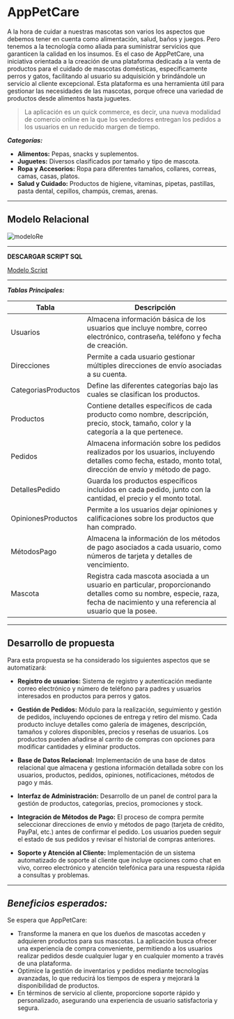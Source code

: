 # AppPetCare
A la hora de cuidar a nuestras mascotas son varios los aspectos que debemos tener en cuenta como alimentación, salud, baños y juegos. Pero tenemos a la tecnología como aliada para suministrar servicios que garanticen la calidad en los insumos. Es el caso de AppPetCare, una iniciativa orientada a la creación de una plataforma dedicada a la venta de productos para el cuidado de mascotas domésticas, específicamente perros y gatos, facilitando al usuario su adquisición y brindándole un servicio al cliente excepcional. Esta plataforma es una herramienta útil para gestionar las necesidades de las mascotas, porque ofrece una variedad de productos desde alimentos hasta juguetes. 

> La aplicación es un quick commerce, es decir, una nueva modalidad de comercio online en la que los vendedores entregan los pedidos a los usuarios en un reducido margen de tiempo.

***Categorías:***

- **Alimentos:** Pepas, snacks y suplementos.
- **Juguetes:** Diversos clasificados por tamaño y tipo de mascota.
- **Ropa y Accesorios:** Ropa para diferentes tamaños, collares, correas, camas, casas, platos.
- **Salud y Cuidado:** Productos de higiene, vitaminas, pipetas, pastillas, pasta dental, cepillos, champús, cremas, arenas.
 
---
## Modelo Relacional
![modeloRe](https://github.com/Nathalia-Benites/appPetCare/assets/167949641/ced73d1f-757e-4c8a-97bf-b1389eccb8ea)


____
**DESCARGAR SCRIPT SQL**

[Modelo Script](https://github.com/Nathalia-Benites/appPetCare/blob/main/Modelo%20relacional.sql)

-----
***Tablas Principales:***

|Tabla	| Descripción|
|-------|-------------|
| Usuarios |Almacena información básica de los usuarios que incluye nombre, correo electrónico, contraseña, teléfono y fecha de creación.|
| Direcciones | Permite a cada usuario gestionar múltiples direcciones de envío asociadas a su cuenta.|
| CategoriasProductos| Define las diferentes categorías bajo las cuales se clasifican los productos.|
|Productos |Contiene detalles específicos de cada producto como nombre, descripción, precio, stock, tamaño, color y la categoría a la que pertenece.|
|Pedidos |Almacena información sobre los pedidos realizados por los usuarios, incluyendo detalles como fecha, estado, monto total, dirección de envío y método de pago.|
|DetallesPedido |Guarda los productos específicos incluidos en cada pedido, junto con la cantidad, el precio y el monto total.|
|OpinionesProductos| Permite a los usuarios dejar opiniones y calificaciones sobre los productos que han comprado.|
|MétodosPago| Almacena la información de los métodos de pago asociados a cada usuario, como números de tarjeta y detalles de vencimiento.|
| Mascota |Registra cada mascota asociada a un usuario en particular, proporcionando detalles como su nombre, especie, raza, fecha de nacimiento y una referencia al usuario que la posee.|

------
## Desarrollo de propuesta
Para esta propuesta se ha considerado los siguientes aspectos que se automatizará:

- **Registro de usuarios:** Sistema de registro y autenticación mediante correo electrónico y número de teléfono para padres y usuarios interesados en productos para perros y gatos.
  
- **Gestión de Pedidos:** Módulo para la realización, seguimiento y gestión de pedidos, incluyendo opciones de entrega y retiro del mismo. Cada producto incluye detalles como galería de imágenes, descripción, tamaños y colores disponibles, precios y reseñas de usuarios. Los productos pueden añadirse al carrito de compras con opciones para modificar cantidades y eliminar productos.
  
- **Base de Datos Relacional:** Implementación de una base de datos relacional que almacena y gestiona información detallada sobre con los usuarios, productos, pedidos, opiniones, notificaciones, métodos de pago y más.
  
- **Interfaz de Administración:** Desarrollo de un panel de control para la gestión de productos, categorías, precios, promociones y stock.
  
- **Integración de Métodos de Pago:** El proceso de compra permite seleccionar direcciones de envío y métodos de pago (tarjeta de crédito, PayPal, etc.) antes de confirmar el pedido. Los usuarios pueden seguir el estado de sus pedidos y revisar el historial de compras anteriores. 
  
- **Soporte y Atención al Cliente:** Implementación de un sistema automatizado de soporte al cliente que incluye opciones como chat en vivo, correo electrónico y atención telefónica para una respuesta rápida a consultas y problemas.
----
  ***Beneficios esperados:***
-----------------------
Se espera que AppPetCare:
- Transforme la manera en que los dueños de mascotas acceden y adquieren productos para sus mascotas. La aplicación busca ofrecer una experiencia de compra conveniente, permitiendo a los usuarios realizar pedidos desde cualquier lugar y en cualquier momento a través de una plataforma. 
- Optimice la gestión de inventarios y pedidos mediante tecnologías avanzadas, lo que reducirá los tiempos de espera y mejorará la disponibilidad de productos. 
- En términos de servicio al cliente, proporcione soporte rápido y personalizado, asegurando una experiencia de usuario satisfactoria y segura. 

